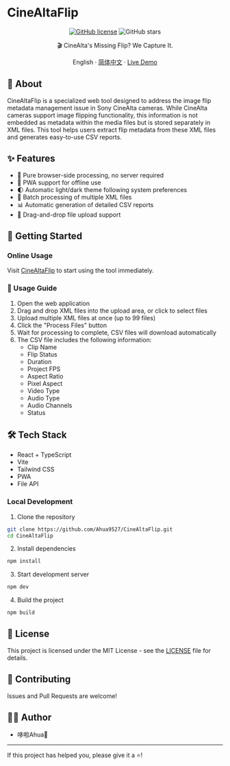 # CineAltaFlip

<div align="center">

[![GitHub license](https://img.shields.io/github/license/Ahua9527/CineAltaFlip)](https://github.com/Ahua9527/CineAltaFlip/blob/main/LICENSE)
![GitHub stars](https://img.shields.io/github/stars/Ahua9527/CineAltaFlip)

🎬 CineAlta's Missing Flip? We Capture It.

English · [简体中文](./README.md) · [Live Demo](https://cinealtaflip.ahua.space)

</div>

## 📝 About

CineAltaFlip is a specialized web tool designed to address the image flip metadata management issue in Sony CineAlta cameras. While CineAlta cameras support image flipping functionality, this information is not embedded as metadata within the media files but is stored separately in XML files. This tool helps users extract flip metadata from these XML files and generates easy-to-use CSV reports.

## ✨ Features

- 🚀 Pure browser-side processing, no server required
- 📱 PWA support for offline use
- 🌓 Automatic light/dark theme following system preferences
- 💾 Batch processing of multiple XML files
- 📊 Automatic generation of detailed CSV reports
- 🔄 Drag-and-drop file upload support

## 🚀 Getting Started

### Online Usage

Visit [CineAltaFlip](https://cinealtaflip.ahua.space) to start using the tool immediately.

### 📖 Usage Guide

1. Open the web application
2. Drag and drop XML files into the upload area, or click to select files
3. Upload multiple XML files at once (up to 99 files)
4. Click the "Process Files" button
5. Wait for processing to complete, CSV files will download automatically
6. The CSV file includes the following information:
   - Clip Name
   - Flip Status
   - Duration
   - Project FPS
   - Aspect Ratio
   - Pixel Aspect
   - Video Type
   - Audio Type
   - Audio Channels
   - Status

## 🛠️ Tech Stack

- React + TypeScript
- Vite
- Tailwind CSS
- PWA
- File API

### Local Development

1. Clone the repository
```bash
git clone https://github.com/Ahua9527/CineAltaFlip.git
cd CineAltaFlip
```

2. Install dependencies
```bash
npm install
```

3. Start development server
```bash
npm dev
```

4. Build the project
```bash
npm build
```

## 📄 License

This project is licensed under the MIT License - see the [LICENSE](LICENSE) file for details.

## 🙏 Contributing

Issues and Pull Requests are welcome!

## 👨‍💻 Author

- 哆啦Ahua🌱

---

If this project has helped you, please give it a ⭐️!